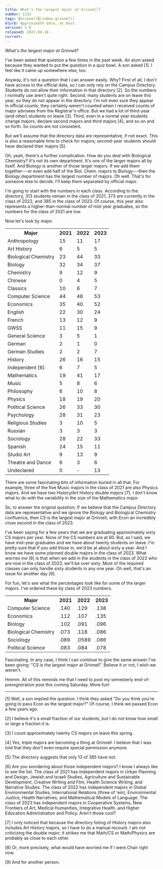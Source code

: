 ```yaml
---
title: What's the largest major at Grinnell?
number: 1133
tags: [Grinnell](index-grinnell)
blurb: Approximate data, at best.
version: 1.0
released: 2021-04-18
current:
---
```

_What's the largest major at Grinnell?_

I've been asked that question a few times in the past week.  An alum asked
because they wanted to put the question in a quiz bowl.  A son asked [1].
I feel like it came up somewhere else, too.

Anyway, it's not a question that I can answer easily.  Why?  First
of all, I don't have access to the official data, so I can only
rely on the Campus Directory.  Students do not allow
their information in that directory [2].  So the numbers I normally
use aren't quite right.  Second, many students are on leave this
year, so they do not appear in the directory.  I'm not even sure
they appear in official counts; they certainly weren't counted when
I received counts of major advisees from the Registrar's office.
But we had a lot of third-year (and other) students on leave [3].
Third, even in a normal year students change majors, declare second
majors and third majors [4], and so on and so forth.  So counts are
not consistent.

But we'll assume that the directory data are representative, if not
exact.  This is also a reasonable time to check for majors; second-year
students should have declared their majors [5].  

Oh, yeah, there's a further complication.  How do you deal with
Biological Chemistry?  It's not its own department.  It's one of
the larger majors all by itself.  And Biology is another of those
larger majors.  If we add them together---or even add half of the
Biol. Chem.  majors to Biology---then the Biology department has the
largest number of majors.  Oh well.  That's for someone else to
decide.  I'll keep them separated by official major.

I'm going to start with the numbers in each class.  According to
the directory, 313 students remain in the class of 2021, 373 are
currently in the class of 2022, and 385 in the class of 2023.  Of
course, this year also represents a higher-than-normal number of
mid-year graduates, so the numbers for the class of 2021 are low.

Now let's look by major.

<table class="table">
  <tr>
    <th>Major</th>
    <th>2021</th>
    <th>2022</th>
    <th>2023</th>
  </tr>
  <tr> <td>Anthropology</td> <td>15</td> <td>11</td> <td>17</td> </tr>
  <tr> <td>Art History</td> <td>6</td> <td>5</td> <td>5</td> </tr>
  <tr> <td>Biological Chemistry</td> <td>23</td> <td>44</td> <td>33</td> </tr>
  <tr> <td>Biology</td> <td>32</td> <td>34</td> <td>37</td> </tr>
  <tr> <td>Chemistry</td> <td>9</td> <td>12</td> <td>9</td> </tr>
  <tr> <td>Chinese</td> <td>0</td> <td>4</td> <td>5</td> </tr>
  <tr> <td>Classics</td> <td>10</td> <td>6</td> <td>7</td> </tr>
  <tr> <td>Computer Science</td> <td>44</td> <td>48</td> <td>53</td> </tr>
  <tr> <td>Economics</td> <td>35</td> <td>40</td> <td>52</td> </tr>
  <tr> <td>English</td> <td>22</td> <td>30</td> <td>24</td> </tr>
  <tr> <td>French</td> <td>13</td> <td>12</td> <td>9</td> </tr>
  <tr> <td>GWSS</td> <td>11</td> <td>15</td> <td>9</td> </tr>
  <tr> <td>General Science</td> <td>3</td> <td>5</td> <td>1</td> </tr>
  <tr> <td>German</td> <td>2</td> <td>1</td> <td>0</td> </tr>
  <tr> <td>German Studies</td> <td>2</td> <td>2</td> <td>7</td> </tr>
  <tr> <td>History</td> <td>26</td> <td>16</td> <td>15</td> </tr>
  <tr> <td>Independent [6]</td> <td>6</td> <td>7</td> <td>5</td> </tr>
  <tr> <td>Mathematics</td> <td>19</td> <td>41</td> <td>17</td> </tr>
  <tr> <td>Music</td> <td>5</td> <td>8</td> <td>6</td> </tr>
  <tr> <td>Philosophy</td> <td>6</td> <td>10</td> <td>8</td> </tr>
  <tr> <td>Physics</td> <td>18</td> <td>19</td> <td>20</td> </tr>
  <tr> <td>Political Science</td> <td>26</td> <td>33</td> <td>30</td> </tr>
  <tr> <td>Psychology</td> <td>28</td> <td>31</td> <td>23</td> </tr>
  <tr> <td>Religious Studies</td> <td>3</td> <td>10</td> <td>5</td> </tr>
  <tr> <td>Russian</td> <td>3</td> <td>3</td> <td>3</td> </tr>
  <tr> <td>Sociology</td> <td>28</td> <td>22</td> <td>33</td> </tr>
  <tr> <td>Spanish</td> <td>24</td> <td>15</td> <td>11</td> </tr>
  <tr> <td>Studio Art</td> <td>9</td> <td>13</td> <td>9</td> </tr>
  <tr> <td>Theatre and Dance</td> <td>6</td> <td>3</td> <td>6</td> </tr>
  <tr> <td>Undeclared</td> <td>0</td> <td>-</td> <td>13</td> </tr>
</table>

There are some fascinating bits of information buried in all that.
For example, three of the five Music majors in the class of 2021
are also Physics majors.  And we have two History/Art History double
majors [7].  I don't know what to do with the variability in the
size of the Mathematics major.

So, to answer the original question;  If we believe that the Campus
Directory data are representative and we ignore the Biology and
Biological Chemistry confluence, then CS is the largest major at
Grinnell, with Econ an incredibly close second in the class of 2023.

I've been saying for a few years that we are graduating approximately
sixty CS majors per year.  None of the CS numbers are at 60.  But,
as I said, we have mid-year graduates and we have about twenty
students on leave.  I'm pretty sure that if you add those in, we'd
be at about sixty a year.  And I know we have some planned double
majors in the class of 2023.  What worries me [8] is that when we
add in the students in the class of 2022 who are now in the class
of 2023, we'll be over sixty.  Most of the required classes can
only handle sixty students in any one year.  Oh well, that's an
issue for another day [9].

For fun, let's see what the percentages look like for some of the larger
majors.  I've ordered these by class of 2023 numbers.

<table class="table">
  <tr>
    <th>Major</th>
    <th>2021</th>
    <th>2022</th>
    <th>2023</th>
  </tr>
  <tr> <td>Computer Science</td> <td>.140</td> <td>.129</td> <td>.138</td> </tr>
  <tr> <td>Economics</td> <td>.112</td> <td>.107</td> <td>.135</td> </tr>
  <tr> <td>Biology</td> <td>.102</td> <td>.091</td> <td>.096</td> </tr>
  <tr> <td>Biological Chemistry</td> <td>.073</td> <td>.118</td> <td>.086</td> </tr>
  <tr> <td>Sociology</td> <td>.089</td> <td>.0589</td> <td>.086</td> </tr>
  <tr> <td>Political Science</td> <td>.083</td> <td>.084</td> <td>.078</td> </tr>
</table>

Fascinating.  In any case, I think I can continue to give the same
answer I've been giving: "CS is the largest major at Grinnell".
Believe it or not, I wish we weren't.

Hmmm.  All of this reminds me that I need to post my semesterly 
end-of-preregistration post this coming Saturday.  More fun!

---

[1] Well, a son implied the question.  I think they asked "Do you
think you're going to pass Econ as the largest major?"  Of course,
I think we passed Econ a few years ago.

[2] I believe it's a small fraction of our students, but I do not know
how small or large a fraction it is.

[3] I count approximately twenty CS majors on leave this spring.

[4] Yes, triple majors are becoming a thing at Grinnell.  I believe that
I was told that they don't even require special permission anymore.

[5] The directory suggests that only 13 of 385 have not.

[6] Are you wondering about those independent majors?  I know I always
like to see the list.  The class of 2021 has independent majors in
Urban Planning and Design, Jewish and Israeli Studies, Agriculture
and Sustainable Development, Creative Writing and Film, Health
Science Writing, and Narrative Studies.  The class of 2022 has
independent majors in Global Environmental Studies, International
Relations (three of 'em), Environmental Justice, Health Narratives,
and Mathematical Models of Language.  The class of 2023 has independent
majors in Cooperative Systems, New Frontiers of Art, Medical
Humanities, Integrative Health, and Higher Education Administration
and Policy.  Aren't those cool?

[7] I only noticed that because the directory listing of History
majors also includes Art History majors, so I have to do a manual
recount.  I am not criticizing the double major; it strikes me that
Math/CS or Math/Physics are probably as close to each other.

[8] Or, more precisely, what would have worried me if I were Chair
right now.

[9] And for another person.
